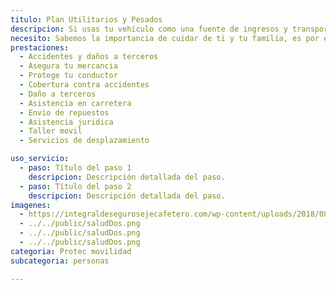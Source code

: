 ```yaml
---
titulo: Plan Utilitarios y Pesados
descripcion: ​Si usas tu vehículo como una fuente de ingresos y transportas productos o personas, te recomendamos tener el Plan Utilitarios y Pesados de SURA. Con este seguro, diseñado para carros utilitarios livianos (capacidad de carga inferior a 2.5 toneladas) y pesados (capacidad de carga superior a 2.5 toneladas), te proteges frente a los daños que se puedan generar en carretera o mientras desarrollas tu actividad económica.Con nosotros recibes acompañamiento permanente no solo en caso de accidentes o robos, sino también en temas de asistencia y prevención, facilitándote la operación en el día a día y ahorrando tiempo y dinero.
necesito: Sabemos la importancia de cuidar de ti y tu familia, es por ello que, te brindamos las mejores opciones que te permitirán disfrutar de los momentos más especiales de tu vida con tranquilidad.
prestaciones: 
  - Accidentes y daños a terceros
  - Asegura tu mercancia
  - Protege tu conductor
  - Cobertura contra accidentes
  - Daño a terceros
  - Asistencia en carretera 
  - Envio de repuestos
  - Asistencia juridica
  - Taller movil
  - Servicios de desplazamiento

uso_servicio:
  - paso: Título del paso 1
    descripcion: Descripción detallada del paso.
  - paso: Título del paso 2
    descripcion: Descripción detallada del paso.
imagenes:
  - https://integraldesegurosejecafetero.com/wp-content/uploads/2018/08/seguros-para-vehiculos-de-carga.jpg
  - ../../public/saludDos.png
  - ../../public/saludDos.png
  - ../../public/saludDos.png
categoria: Protec movilidad
subcategoria: personas

---
```

